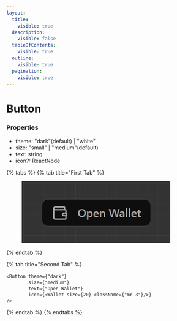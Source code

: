 ```yaml
---
layout:
  title:
    visible: true
  description:
    visible: false
  tableOfContents:
    visible: true
  outline:
    visible: true
  pagination:
    visible: true
---
```


# Button

### Properties

* theme: "dark"(default) | "white"
* size: "small" | "medium"(default)
* text: string
* icon?: ReactNode



{% tabs %}
{% tab title="First Tab" %}
<figure><img src=".gitbook/assets/image.png" alt=""><figcaption></figcaption></figure>
{% endtab %}

{% tab title="Second Tab" %}
```tsx
<Button theme={"dark"}
        size={"medium"}
        text={"Open Wallet"}
        icon={<Wallet size={20} className={"mr-3"}/>}
/>
```
{% endtab %}
{% endtabs %}
